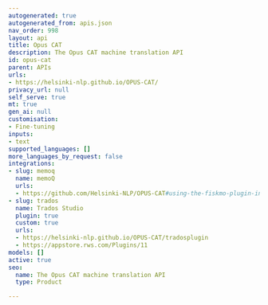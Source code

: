 ```yaml
---
autogenerated: true
autogenerated_from: apis.json
nav_order: 998
layout: api
title: Opus CAT
description: The Opus CAT machine translation API
id: opus-cat
parent: APIs
urls:
- https://helsinki-nlp.github.io/OPUS-CAT/
privacy_url: null
self_serve: true
mt: true
gen_ai: null
customisation:
- Fine-tuning
inputs:
- text
supported_languages: []
more_languages_by_request: false
integrations:
- slug: memoq
  name: memoQ
  urls:
  - https://github.com/Helsinki-NLP/OPUS-CAT#using-the-fiskmo-plugin-in-memoq
- slug: trados
  name: Trados Studio
  plugin: true
  custom: true
  urls:
  - https://helsinki-nlp.github.io/OPUS-CAT/tradosplugin
  - https://appstore.rws.com/Plugins/11
models: []
active: true
seo:
  name: The Opus CAT machine translation API
  type: Product

---
```


